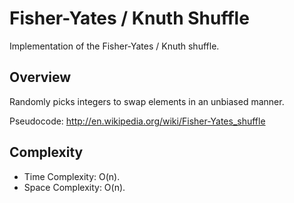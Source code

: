 # Fisher-Yates / Knuth Shuffle

Implementation of the Fisher-Yates / Knuth shuffle.

## Overview

Randomly picks integers to swap elements in an unbiased manner.

Pseudocode: <http://en.wikipedia.org/wiki/Fisher-Yates_shuffle>

## Complexity

* Time Complexity: O(n).
* Space Complexity: O(n).
